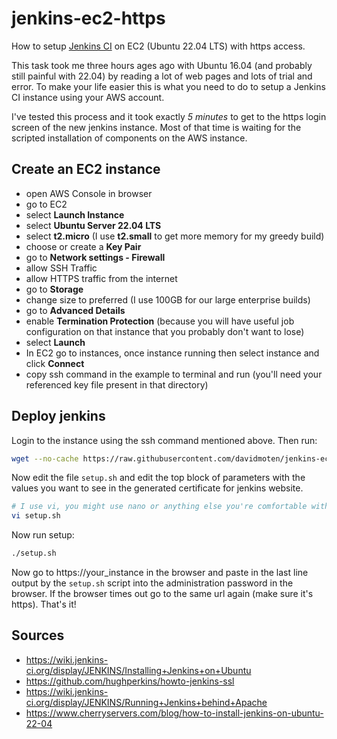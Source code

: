 # jenkins-ec2-https
How to setup [Jenkins CI](https://jenkins.io/) on EC2 (Ubuntu 22.04 LTS) with https access.

This task took me three hours ages ago with Ubuntu 16.04 (and probably still painful with 22.04) by reading a lot of web pages and lots of trial and error. To make your life easier this is what you need to do to setup a Jenkins CI instance using your AWS account.

I've tested this process and it took exactly *5 minutes* to get to the https login screen of the new jenkins instance. Most of that time is waiting for the scripted installation of components on the AWS instance.

## Create an EC2 instance
* open AWS Console in browser
* go to EC2
* select **Launch Instance**
* select **Ubuntu Server 22.04 LTS**
* select **t2.micro** (I use **t2.small** to get more memory for my greedy build)
* choose or create a **Key Pair**
* go to **Network settings - Firewall**
* allow SSH Traffic
* allow HTTPS traffic from the internet
* go to **Storage**
* change size to preferred (I use 100GB for our large enterprise builds)
* go to **Advanced Details**
* enable **Termination Protection** (because you will have useful job configuration on that instance that you probably don't want to lose)
* select **Launch**
* In EC2 go to instances, once instance running then select instance and click **Connect**
* copy ssh command in the example to terminal and run (you'll need your referenced key file present in that directory)

## Deploy jenkins
Login to the instance using the ssh command mentioned above. Then run:
```bash
wget --no-cache https://raw.githubusercontent.com/davidmoten/jenkins-ec2-https/master/setup.sh && chmod +x setup.sh
```
Now edit the file `setup.sh` and edit the top block of parameters with the values you want to see in the generated certificate for jenkins website.
```bash
# I use vi, you might use nano or anything else you're comfortable with
vi setup.sh
```
Now run setup:
```bash
./setup.sh
```
Now go to https://your_instance in the browser and paste in the last line output by the `setup.sh` script into the administration password in the browser. If the browser times out go to the same url again (make sure it's https). That's it!

## Sources
* https://wiki.jenkins-ci.org/display/JENKINS/Installing+Jenkins+on+Ubuntu
* https://github.com/hughperkins/howto-jenkins-ssl
* https://wiki.jenkins-ci.org/display/JENKINS/Running+Jenkins+behind+Apache
* https://www.cherryservers.com/blog/how-to-install-jenkins-on-ubuntu-22-04
